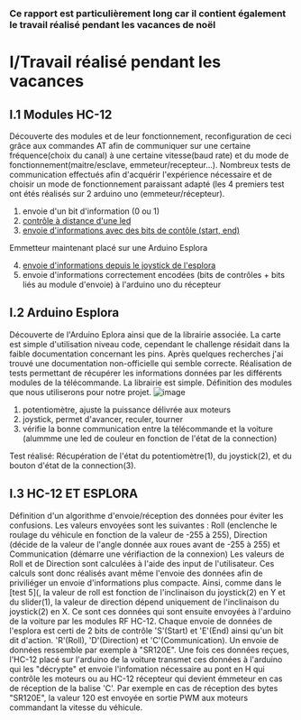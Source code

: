 ### Ce rapport est particulièrement long car il contient également le travail réalisé pendant les vacances de noël

# I/Travail réalisé pendant les vacances

##  I.1 Modules HC-12

Découverte des modules et de leur fonctionnement, reconfiguration de ceci grâce aux commandes AT afin de communiquer sur une certaine fréquence(choix du canal)
à une certaine vitesse(baud rate) et du mode de fonctionnement(maitre/esclave, emmeteur/recepteur...).
Nombreux tests de communication effectués afin d'acquérir l'expérience nécessaire et de choisir un mode de fonctionnement paraissant adapté (les 4 premiers test 
ont étés réalisés sur 2 arduino uno (emmeteur/récepteur).
  1. envoie d'un bit d'information (0 ou 1)
  2. [contrôle à distance d'une led](/code/TELECOMMUNICATION/HC-12/HC12-commSR/LEDTEST)
  3. [envoie d'informations avec des bits de contôle (start, end)](/code/TELECOMMUNICATION/HC-12/HC12-commSR/TEST3)
     
  Emmetteur maintenant placé sur une Arduino Esplora   
  
  4. [envoie d'informations depuis le joystick de l'esplora](/code/TELECOMMUNICATION/HC-12/HC12-commSR/ESPLORATEST)
  5. envoie d'informations correctement encodées (bits de contrôles + bits liés au module d'envoie) à l'arduino uno du récepteur
  

##  I.2 Arduino Esplora

Découverte de l'Arduino Eplora ainsi que de la librairie associée. La carte est simple d'utilisation niveau code, cependant le challenge résidait dans la 
faible documentation concernant les pins. Après quelques recherches j'ai trouvé une documentation non-officielle qui semble correcte. 
Réalisation de tests permettant de récupérer les informations données par les différents modules de la télécommande. La librairie est simple.
Définition des modules que nous utiliserons pour notre projet.
![image](https://github.com/alexKrsn1234/Cimino-Krausener-PEIP2-ARDUINO-PROJECT-/assets/127763192/239b7123-25a9-473f-9b85-8eb9a99dbf49)

1. potentiomètre, ajuste la puissance délivrée aux moteurs 
2. joystick, permet d'avancer, reculer, tourner
3. vérifie la bonne communication entre la télécommande et la voiture (alummme une led de couleur en fonction de l'état de la connection)

Test réalisé:
Récupération de l'état du potentiomètre(1), du joystick(2), et du bouton d'état de la connection(3).


## I.3 HC-12 ET ESPLORA

Définition d'un algorithme d'envoie/réception des données pour éviter les confusions.
Les valeurs envoyées sont les suivantes : Roll (enclenche le roulage du véhicule en fonction de la valeur de -255 à 255), Direction (décide de la valeur
de l'angle donnée aux roues avant de -255 à 255) et Communication (démarre une vérifiaction de la connexion)
Les valeurs de Roll et de Direction sont calculées à l'aide des input de l'utilisateur. Ces calculs sont donc réalisés avant même l'envoie des données 
afin de priviliéger un envoie d'informations plus compacte.
Ainsi, comme dans le [test 5](, la valeur de roll est fonction de l'inclinaison du joystick(2) en Y et du slider(1), la valeur de direction dépend
uniquement de l'inclinaison du joystick(2) en X.
Ce sont ces données qui sont ensuite envoyées à l'arduino de la voiture par les modules RF HC-12.
Chaque envoie de données de l'esplora est certi de 2 bits de contrôle 'S'(Start) et 'E'(End) ainsi qu'un bit dit d'action.
'R'(Roll), 'D'(Direction) et 'C'(Communication).
Un envoie de données ressemble par exemple à "SR120E".
Une fois ces données reçues, l'HC-12 placé sur l'arduino de la voiture transmet ces données à l'arduino qui les "décrypte" et envoie l'infomation
nécessaire au pont en H qui contrôle les moteurs ou au HC-12 récepteur qui devient émmeteur en cas de réception de la balise 'C'.
Par exemple en cas de réception des bytes "SR120E", la valeur 120 est envoyée en sortie PWM aux moteurs commandant la vitesse du véhicule.
